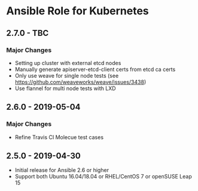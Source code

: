 # Ansible Role for Kubernetes

## 2.7.0 - TBC

### Major Changes

  - Setting up cluster with external etcd nodes
  - Manually generate apiserver-etcd-client certs from etcd ca certs
  - Only use weave for single node tests (see https://github.com/weaveworks/weave/issues/3438)
  - Use flannel for multi node tests with LXD

## 2.6.0 - 2019-05-04

### Major Changes

  - Refine Travis CI Molecue test cases

## 2.5.0 - 2019-04-30

  - Initial release for Ansible 2.6 or higher
  - Support both Ubuntu 16.04/18.04 or RHEL/CentOS 7 or openSUSE Leap 15

